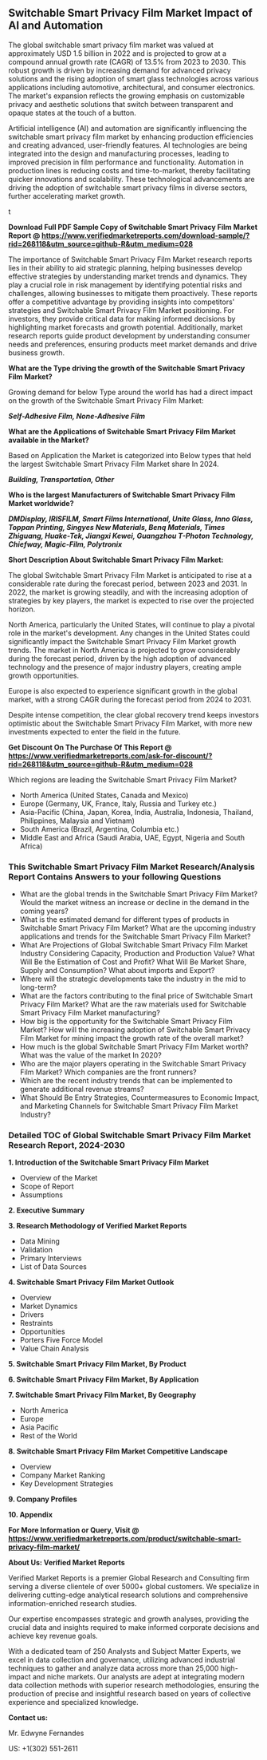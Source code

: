 <h2>Switchable Smart Privacy Film Market Impact of AI and Automation</h2><p>The global switchable smart privacy film market was valued at approximately USD 1.5 billion in 2022 and is projected to grow at a compound annual growth rate (CAGR) of 13.5% from 2023 to 2030. This robust growth is driven by increasing demand for advanced privacy solutions and the rising adoption of smart glass technologies across various applications including automotive, architectural, and consumer electronics. The market's expansion reflects the growing emphasis on customizable privacy and aesthetic solutions that switch between transparent and opaque states at the touch of a button.</p><p>Artificial intelligence (AI) and automation are significantly influencing the switchable smart privacy film market by enhancing production efficiencies and creating advanced, user-friendly features. AI technologies are being integrated into the design and manufacturing processes, leading to improved precision in film performance and functionality. Automation in production lines is reducing costs and time-to-market, thereby facilitating quicker innovations and scalability. These technological advancements are driving the adoption of switchable smart privacy films in diverse sectors, further accelerating market growth.</p>t</p><p id="" class=""><strong>Download Full PDF Sample Copy of Switchable Smart Privacy Film Market Report @ <a href="https://www.verifiedmarketreports.com/download-sample/?rid=268118&utm_source=github-R&utm_medium=028" target="_blank">https://www.verifiedmarketreports.com/download-sample/?rid=268118&utm_source=github-R&utm_medium=028</a></strong></p><p>The importance of&nbsp;Switchable Smart Privacy Film Market research reports lies in their ability to aid strategic planning, helping businesses develop effective strategies by understanding market trends and dynamics. They play a crucial role in risk management by identifying potential risks and challenges, allowing businesses to mitigate them proactively. These reports offer a competitive advantage by providing insights into competitors' strategies and Switchable Smart Privacy Film Market positioning. For investors, they provide critical data for making informed decisions by highlighting market forecasts and growth potential. Additionally, market research reports guide product development by understanding consumer needs and preferences, ensuring products meet market demands and drive business growth.</p><p><strong>What are the&nbsp;Type driving the growth of the Switchable Smart Privacy Film Market?</strong></p><p id="" class="">Growing demand for below Type around the world has had a direct impact on the growth of the Switchable Smart Privacy Film Market:</p><em><strong>Self-Adhesive Film, None-Adhesive Film</strong></em></p><strong>What are the&nbsp;Applications&nbsp;of Switchable Smart Privacy Film Market available in the Market?</strong></p><p id="" class="">Based on Application the Market is categorized into Below types that held the largest Switchable Smart Privacy Film Market share In 2024.</p><em><strong>Building, Transportation, Other</strong></em></p><strong>Who is the largest Manufacturers of Switchable Smart Privacy Film Market worldwide?</strong></p><p><em><strong>DMDisplay, IRISFILM, Smart Films International, Unite Glass, Inno Glass, Toppan Printing, Singyes New Materials, Benq Materials, Times Zhiguang, Huake-Tek, Jiangxi Kewei, Guangzhou T-Photon Technology, Chiefway, Magic-Film, Polytronix</strong></em></p><p id="" class=""><strong>Short Description About Switchable Smart Privacy Film Market:</strong></p><p>The global Switchable Smart Privacy Film Market is anticipated to rise at a considerable rate during the forecast period, between 2023 and 2031. In 2022, the market is growing steadily, and with the increasing adoption of strategies by key players, the market is expected to rise over the projected horizon.</p><p>North America, particularly the United States, will continue to play a pivotal role in the market's development. Any changes in the United States could significantly impact the Switchable Smart Privacy Film Market growth trends. The market in North America is projected to grow considerably during the forecast period, driven by the high adoption of advanced technology and the presence of major industry players, creating ample growth opportunities.</p><p>Europe is also expected to experience significant growth in the global market, with a strong CAGR during the forecast period from 2024 to 2031.</p><p>Despite intense competition, the clear global recovery trend keeps investors optimistic about the Switchable Smart Privacy Film Market, with more new investments expected to enter the field in the future.</p><p id="" class=""><strong>Get Discount On The Purchase Of This Report @ <a href="https://www.verifiedmarketreports.com/ask-for-discount/?rid=268118&utm_source=github-R&utm_medium=028" target="_blank">https://www.verifiedmarketreports.com/ask-for-discount/?rid=268118&utm_source=github-R&utm_medium=028</a></strong></p>Which regions are leading the Switchable Smart Privacy Film Market?</p><ul><li>North America (United States, Canada and Mexico)</li><li>Europe (Germany, UK, France, Italy, Russia and Turkey etc.)</li><li>Asia-Pacific (China, Japan, Korea, India, Australia, Indonesia, Thailand, Philippines, Malaysia and Vietnam)</li><li>South America (Brazil, Argentina, Columbia etc.)</li><li>Middle East and Africa (Saudi Arabia, UAE, Egypt, Nigeria and South Africa)</li></ul><h3 id="" class="">This Switchable Smart Privacy Film Market Research/Analysis Report Contains Answers to your following Questions</h3><ul><li>What are the global trends in the Switchable Smart Privacy Film Market? Would the market witness an increase or decline in the demand in the coming years?</li><li>What is the estimated demand for different types of products in Switchable Smart Privacy Film Market? What are the upcoming industry applications and trends for the Switchable Smart Privacy Film Market?</li><li>What Are Projections of Global Switchable Smart Privacy Film Market Industry Considering Capacity, Production and Production Value? What Will Be the Estimation of Cost and Profit? What Will Be Market Share, Supply and Consumption? What about imports and Export?</li><li>Where will the strategic developments take the industry in the mid to long-term?</li><li>What are the factors contributing to the final price of Switchable Smart Privacy Film Market? What are the raw materials used for Switchable Smart Privacy Film Market manufacturing?</li><li>How big is the opportunity for the Switchable Smart Privacy Film Market? How will the increasing adoption of Switchable Smart Privacy Film Market for mining impact the growth rate of the overall market?</li><li>How much is the global Switchable Smart Privacy Film Market worth? What was the value of the market In 2020?</li><li>Who are the major players operating in the Switchable Smart Privacy Film Market? Which companies are the front runners?</li><li>Which are the recent industry trends that can be implemented to generate additional revenue streams?</li><li>What Should Be Entry Strategies, Countermeasures to Economic Impact, and Marketing Channels for Switchable Smart Privacy Film Market Industry?</li></ul><h3 id="" class="">Detailed TOC of Global Switchable Smart Privacy Film Market Research Report, 2024-2030</h3><p id="" class=""><strong>1. Introduction of the Switchable Smart Privacy Film Market</strong></p><ul><li>Overview of the Market</li><li>Scope of Report</li><li>Assumptions</li></ul><p id="" class=""><strong>2. Executive Summary</strong></p><p id="" class=""><strong>3. Research Methodology of Verified Market Reports</strong></p><ul><li>Data Mining</li><li>Validation</li><li>Primary Interviews</li><li>List of Data Sources</li></ul><p id="" class=""><strong>4. Switchable Smart Privacy Film Market Outlook</strong></p><ul><li>Overview</li><li>Market Dynamics</li><li>Drivers</li><li>Restraints</li><li>Opportunities</li><li>Porters Five Force Model</li><li>Value Chain Analysis</li></ul><p id="" class=""><strong>5. Switchable Smart Privacy Film Market, By Product</strong></p><p id="" class=""><strong>6. Switchable Smart Privacy Film Market, By Application</strong></p><p id="" class=""><strong>7. Switchable Smart Privacy Film Market, By Geography</strong></p><ul><li>North America</li><li>Europe</li><li>Asia Pacific</li><li>Rest of the World</li></ul><p id="" class=""><strong>8. Switchable Smart Privacy Film Market Competitive Landscape</strong></p><ul><li>Overview</li><li>Company Market Ranking</li><li>Key Development Strategies</li></ul><p id="" class=""><strong>9. Company Profiles</strong></p><p id="" class=""><strong>10. Appendix</strong></p><p id="" class=""><strong>For More Information or Query, Visit @ <a href="https://www.verifiedmarketreports.com/product/switchable-smart-privacy-film-market/" target="_blank">https://www.verifiedmarketreports.com/product/switchable-smart-privacy-film-market/</a></strong></p><p id="" class=""><strong>About Us: Verified Market Reports</strong></p><p id="" class="">Verified Market Reports is a premier Global Research and Consulting firm serving a diverse clientele of over 5000+ global customers. We specialize in delivering cutting-edge analytical research solutions and comprehensive information-enriched research studies.</p><p id="" class="">Our expertise encompasses strategic and growth analyses, providing the crucial data and insights required to make informed corporate decisions and achieve key revenue goals.</p><p id="" class="">With a dedicated team of 250 Analysts and Subject Matter Experts, we excel in data collection and governance, utilizing advanced industrial techniques to gather and analyze data across more than 25,000 high-impact and niche markets. Our analysts are adept at integrating modern data collection methods with superior research methodologies, ensuring the production of precise and insightful research based on years of collective experience and specialized knowledge.</p><p id="" class=""><strong>Contact us:</strong></p><p id="" class="">Mr. Edwyne Fernandes</p><p id="" class="">US: +1(302) 551-2611</p>